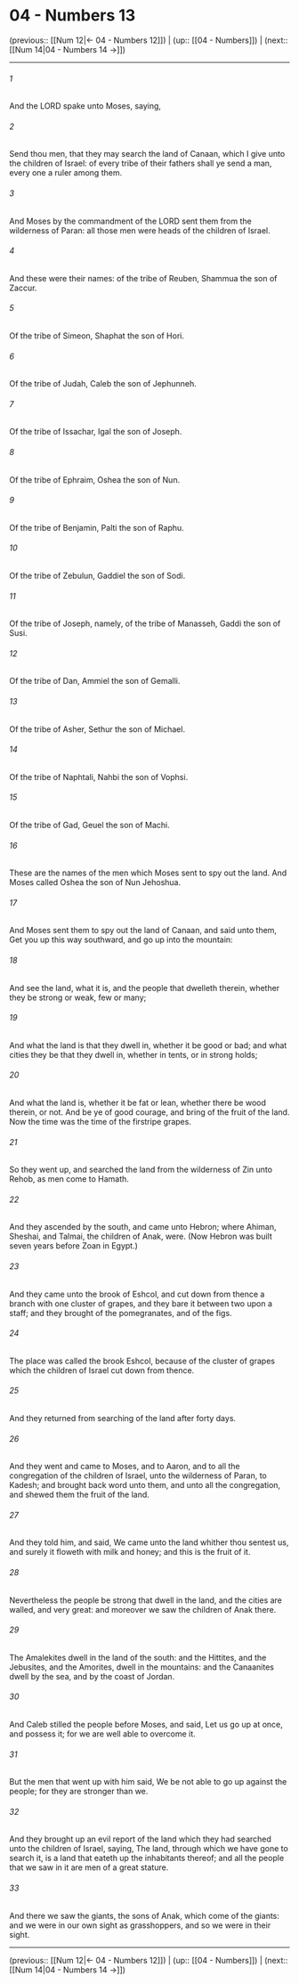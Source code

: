 # 04 - Numbers 13

(previous:: [[Num 12|← 04 - Numbers 12]]) | (up:: [[04 - Numbers]]) | (next:: [[Num 14|04 - Numbers 14 →]])

***


###### 1 
And the LORD spake unto Moses, saying, 

###### 2 
Send thou men, that they may search the land of Canaan, which I give unto the children of Israel: of every tribe of their fathers shall ye send a man, every one a ruler among them. 

###### 3 
And Moses by the commandment of the LORD sent them from the wilderness of Paran: all those men were heads of the children of Israel. 

###### 4 
And these were their names: of the tribe of Reuben, Shammua the son of Zaccur. 

###### 5 
Of the tribe of Simeon, Shaphat the son of Hori. 

###### 6 
Of the tribe of Judah, Caleb the son of Jephunneh. 

###### 7 
Of the tribe of Issachar, Igal the son of Joseph. 

###### 8 
Of the tribe of Ephraim, Oshea the son of Nun. 

###### 9 
Of the tribe of Benjamin, Palti the son of Raphu. 

###### 10 
Of the tribe of Zebulun, Gaddiel the son of Sodi. 

###### 11 
Of the tribe of Joseph, namely, of the tribe of Manasseh, Gaddi the son of Susi. 

###### 12 
Of the tribe of Dan, Ammiel the son of Gemalli. 

###### 13 
Of the tribe of Asher, Sethur the son of Michael. 

###### 14 
Of the tribe of Naphtali, Nahbi the son of Vophsi. 

###### 15 
Of the tribe of Gad, Geuel the son of Machi. 

###### 16 
These are the names of the men which Moses sent to spy out the land. And Moses called Oshea the son of Nun Jehoshua. 

###### 17 
And Moses sent them to spy out the land of Canaan, and said unto them, Get you up this way southward, and go up into the mountain: 

###### 18 
And see the land, what it is, and the people that dwelleth therein, whether they be strong or weak, few or many; 

###### 19 
And what the land is that they dwell in, whether it be good or bad; and what cities they be that they dwell in, whether in tents, or in strong holds; 

###### 20 
And what the land is, whether it be fat or lean, whether there be wood therein, or not. And be ye of good courage, and bring of the fruit of the land. Now the time was the time of the firstripe grapes. 

###### 21 
So they went up, and searched the land from the wilderness of Zin unto Rehob, as men come to Hamath. 

###### 22 
And they ascended by the south, and came unto Hebron; where Ahiman, Sheshai, and Talmai, the children of Anak, were. (Now Hebron was built seven years before Zoan in Egypt.) 

###### 23 
And they came unto the brook of Eshcol, and cut down from thence a branch with one cluster of grapes, and they bare it between two upon a staff; and they brought of the pomegranates, and of the figs. 

###### 24 
The place was called the brook Eshcol, because of the cluster of grapes which the children of Israel cut down from thence. 

###### 25 
And they returned from searching of the land after forty days. 

###### 26 
And they went and came to Moses, and to Aaron, and to all the congregation of the children of Israel, unto the wilderness of Paran, to Kadesh; and brought back word unto them, and unto all the congregation, and shewed them the fruit of the land. 

###### 27 
And they told him, and said, We came unto the land whither thou sentest us, and surely it floweth with milk and honey; and this is the fruit of it. 

###### 28 
Nevertheless the people be strong that dwell in the land, and the cities are walled, and very great: and moreover we saw the children of Anak there. 

###### 29 
The Amalekites dwell in the land of the south: and the Hittites, and the Jebusites, and the Amorites, dwell in the mountains: and the Canaanites dwell by the sea, and by the coast of Jordan. 

###### 30 
And Caleb stilled the people before Moses, and said, Let us go up at once, and possess it; for we are well able to overcome it. 

###### 31 
But the men that went up with him said, We be not able to go up against the people; for they are stronger than we. 

###### 32 
And they brought up an evil report of the land which they had searched unto the children of Israel, saying, The land, through which we have gone to search it, is a land that eateth up the inhabitants thereof; and all the people that we saw in it are men of a great stature. 

###### 33 
And there we saw the giants, the sons of Anak, which come of the giants: and we were in our own sight as grasshoppers, and so we were in their sight.

***

(previous:: [[Num 12|← 04 - Numbers 12]]) | (up:: [[04 - Numbers]]) | (next:: [[Num 14|04 - Numbers 14 →]])
